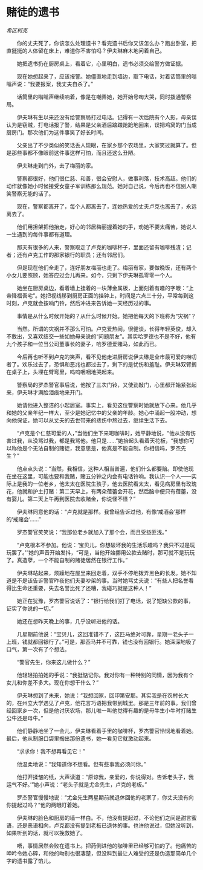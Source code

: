 # 赌徒的遗书

*希区柯克*

　　你的丈夫死了，你该怎么处理遗书？看完遗书后你又该怎么办？跑出卧室，把直挺挺的人体留在床上，难道你不害怕吗？伊夫琳麻木地问着自己。

　　她把遗书扔在厨房桌上，看着它，心里明白，遗书必须交给警方做证据。

　　现在她想起来了，应该报警。她僵直地走到墙边，取下电话，对着话筒里的嗡嗡声说：“我要报案，我丈夫自杀了。”

　　话筒里的嗡嗡声继续响着，像是在嘲弄她，她开始号啕大哭，同时拨通警察局。

　　伊夫琳有生以来还没有给警察局打过电话。记得有一次后院有个人影，母亲误认为是窃贼，打电话报了警，结果是父亲酒后踉踉跄跄地回来，误把鸡窝的门当成厨房门。那次他们为这件事笑了好长时间。

　　父亲出了不少类似的笑话丢人现眼，在家乡那个农场里，大家笑过就算了。但是那些事都不像眼前这件事这样可怕，而且还这么丑陋。

　　伊夫琳走到门外，去了梅丽的家。

　　警察都很好，他们很仁慈、和善，很会安慰人，做事利落，技术高超。他们的动作就像她小时候接受女童子军训练那么规范。她对自己说，今后再也不信别人嘲笑警察无能的话了。

　　现在，警察都离开了，每个人都离去了，连她热爱的丈夫卢克也离去了，永远离去了。

　　他们用担架把他抬走，好心的邻居梅丽握着她的手，劝她不要太痛苦，她说人一生遇到的每件事都有道理。

　　那天有很多的人来，警察取走了卢克的咖啡杯子，里面还留有咖啡残渣；记者；还有卢克工作的那家银行的职员；还有邻居们。

　　但是现在他们全走了，连好朋友梅丽也走了。梅丽有家，要做晚饭，还有两个小女儿要照顾，她答应过会儿再来。如今，只剩下伊夫琳孤零零一个人。

　　她坐在厨房桌边，看着墙上挂着的一块薄金属板，上面刻着有趣的字眼：“上帝降福吾宅”。她把视线移到厨房正面的挂钟上，时间是六点三十分，平常每到这时刻，卢克就会按响门铃，然后冲进来告诉她一天经历过的事。

　　事情是从什么时候开始的？从什么时候开始。她把他每天的下班称为“灾祸”？

　　当然。所谓的灾祸并不那么可怕。卢克爱热闹，很健谈，长得年轻英俊，却入不敷出，又喜欢结交一些如她母亲说的“问题朋友”。其实哈罗德也不是不好，他有九个孩子和一位当公司董事长的妻子，哈罗德爱赌马，如此而已。

　　今后再也听不到卢克的笑声，看不见他走进厨房说伊夫琳是全市最可爱的唠叨者了。欢乐过去了，恐惧和恶兆也都过去了，剩下的是忧伤和羞耻。伊夫琳双臂搁在桌子上，头埋在臂弯里，呜呜咽咽地哭起来。

　　警察局的罗杰警官事后说，他按了三次门铃，又使劲敲门，心里都开始紧张起来，伊夫琳才满脸泪痕地来开门。

　　她请他进入整洁的小起居室。事实上，看见这位警察时她就放下心来。他几乎和她的父亲年纪一样大，至少是她记忆中的父亲的年龄。她心中涌起一股冲动，想向他保证，她可以从丈夫的去世带来的悲伤中熬过去，继续生活下去。

　　“卢克是个仁慈可爱的人，”当他们坐下来喝咖啡时，她平静地说，“他从没有伤害过我，从没骂过我，都是我骂他。他只是……”她抬起头看着天花板，“我想你可以称他是个无法自制的赌徒，我意思是，他真是不能自制。你相信吗，罗杰先生？”

　　他点点头说：“当然，我相信，这种人相当普遍，他们什么都要赔。即使他现在坐在这里，可能也要和我赌，赌五分钟之内会有电话铃响。我认识一个人——实际上是我的一位老乡，他太太在医院生孩子，他去医院看太太，看见病房里有玫瑰花，他就和护土打赌：第二天早上，有两朵蓓蕾会开花，然后脑中便只有蓓蕾，没有婴儿。第二天上午再到医院去收赌金，你说怪不怪？”

　　伊夫琳同意他的话：“卢克就是那样。我曾经告诉过他，有像‘戒酒会’那样的‘戒赌会’……”

　　罗杰警官笑笑说：“我那位老乡就加入了那个会，而且受益匪浅。”

　　“卢克根本不参加。他说：‘宝贝儿，你想破坏我的生活乐趣吗？我只不过是玩玩罢了。’”她的声音开始发抖，“可是，当他开始挪用公款去赌时，那可就不是玩玩了。真造孽，一个不能自制的赌徒居然在银行工作。”

　　伊夫琳站起来，烦躁地在屋里来回走着，双手不停地拨弄黑色的长发。她不知道是不是该告诉警官昨夜他们夫妻吵架的事。当时她骂丈夫说：“有些人把名誉看得比生命还重要，失去名誉比死了还糟，我碰巧就是这种人！”

　　她正在犹豫，罗杰警官说话了：“银行给我们打了电话，说了短缺公款的事，证实了你说的一切。”

　　她还在想昨天晚上的事，几乎没听进他的话。

　　几星期前他说：“宝贝儿，这回准错不了，这匹马绝对可靠，星期一老头子一上班，钱就都回银行了。”可是，那匹马并不可靠，钱也没有回银行。她深深地吸了口气，第一次有了个想法。

　　“警官先生，你来这儿做什么？”

　　他轻轻拍拍她的手说：“我挺惦记你。我对你有一种特别的同情，因为我有个女儿和你差不多大。现在你想干什么？”

　　伊夫琳想到了未来，她说：“我想回家，回印第安那。其实我是在农村长大的，在州立大学遇见了卢克，他花言巧语把我带到城里。那是三年前的事。我们曾经回家乡一次，但是他讨厌农场，那儿唯一叫他觉得有趣的是母牛生小牛时打赌生公牛还是母牛。”

　　他们静静地坐了一会儿，伊夫琳看着手里的咖啡杯，罗杰警官怜悯地看着她。最后，他从制服口袋里掏出那份遗书，她一看见它就激动起来。

　　“求求你！我不想再看见它！”

　　他温柔地说：“我知道你不想看。但有些事我必须问你。”

　　他打开揉皱的纸，大声读道：“原谅我，亲爱的，你说得对。告诉老头子，我运气不好。’”她小声说：“老头子就是尤金先生，卢克的老板。”

　　罗杰警官慢慢地说：“尤金先生两星期前就退休回他的老家了，你丈夫没有向你提起过吗？”他的两眼盯着她。

　　伊夫琳的脸色和厨房的墙一样白。不，他没有提起过，不论他们之间是甜言蜜语，还是恶语相向，卢克都没有提到老板已退休的事。也许他说过，但她没听到，如果听到的话，就可以挽救她了。

　　唔，事情居然会败在遗书上。把药倒进他的咖啡里已经够可怕的了。他痛苦的呻吟令她心碎，和他的吻别也很凄楚，但没料到最让人难受的还是伪造那简单几个字的遗书露了馅儿。